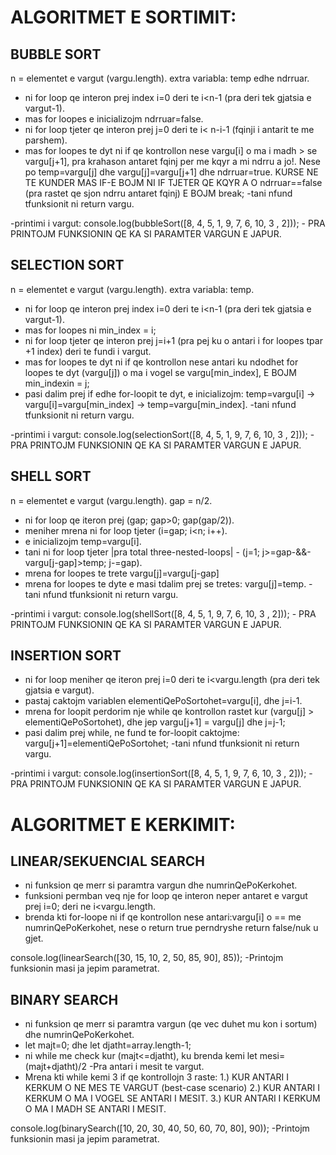 # ALGORITMET E SORTIMIT:

## BUBBLE SORT ##

n = elementet e vargut (vargu.length).
extra variabla: temp edhe ndrruar.

- ni for loop qe interon prej index i=0 deri te i<n-1 (pra deri tek gjatsia e vargut-1).
- mas for loopes e inicializojm ndrruar=false.
- ni for loop tjeter qe interon prej j=0 deri te i< n-i-1 (fqinji i antarit te me parshem).
- mas for loopes te dyt ni if qe kontrollon nese vargu[i] o ma i madh > se vargu[j+1], pra krahason antaret fqinj per me kqyr a mi ndrru a jo!. Nese po temp=vargu[j] dhe vargu[j]=vargu[j+1] dhe ndrruar=true. KURSE NE TE KUNDER MAS IF-E BOJM NI IF TJETER QE KQYR A O ndrruar==false (pra rastet qe sjon ndrru antaret fqinj) E BOJM break;
-tani nfund tfunksionit ni return vargu.

-printimi i vargut: console.log(bubbleSort([8, 4, 5, 1, 9, 7, 6, 10, 3 , 2])); - PRA PRINTOJM FUNKSIONIN QE KA SI PARAMTER VARGUN E JAPUR.





## SELECTION SORT ##	

n = elementet e vargut (vargu.length).
extra variabla: temp.

- ni for loop qe interon prej index i=0 deri te i<n-1 (pra deri tek gjatsia e vargut-1).
- mas for loopes ni min_index = i;
- ni for loop tjeter qe interon prej j=i+1 (pra pej ku o antari i for loopes tpar +1 index) deri te fundi i vargut.
- mas for loopes te dyt ni if qe kontrollon nese antari ku ndodhet for loopes te dyt (vargu[j]) o ma i vogel se vargu[min_index], E BOJM min_indexin = j;
- pasi dalim prej if edhe for-loopit te dyt, e inicializojm: temp=vargu[i] -> vargu[i]=vargu[min_index] -> temp=vargu[min_index].
-tani nfund tfunksionit ni return vargu.

-printimi i vargut: console.log(selectionSort([8, 4, 5, 1, 9, 7, 6, 10, 3 , 2])); - PRA PRINTOJM FUNKSIONIN QE KA SI PARAMTER VARGUN E JAPUR.





## SHELL SORT ##

n = elementet e vargut (vargu.length).
gap = n/2.

- ni for loop qe iteron prej (gap; gap>0; gap(gap/2)).
- meniher mrena ni for loop tjeter (i=gap; i<n; i++).
- e inicializojm temp=vargu[i].
- tani ni for loop tjeter |pra total three-nested-loops| - (j=1;    j>=gap-&&-vargu[j-gap]>temp;   j-=gap).
- mrena for loopes te trete vargu[j]=vargu[j-gap]
- mrena for loopes te dyte e masi tdalim prej se tretes: vargu[j]=temp.
-tani nfund tfunksionit ni return vargu.

-printimi i vargut: console.log(shellSort([8, 4, 5, 1, 9, 7, 6, 10, 3 , 2])); - PRA PRINTOJM FUNKSIONIN QE KA SI PARAMTER VARGUN E JAPUR.





## INSERTION SORT ##
		
- ni for loop meniher qe iteron prej i=0 deri te i<vargu.length (pra deri tek gjatsia e vargut).
- pastaj caktojm variablen elementiQePoSortohet=vargu[i], dhe j=i-1.
- mrena for loopit perdorim nje while qe kontrollon rastet kur (vargu[j] > elementiQePoSortohet), dhe jep vargu[j+1] = vargu[j] dhe j=j-1;
- pasi dalim prej while, ne fund te for-loopit caktojme: vargu[j+1]=elementiQePoSortohet;
-tani nfund tfunksionit ni return vargu.

-printimi i vargut: console.log(insertionSort([8, 4, 5, 1, 9, 7, 6, 10, 3 , 2])); - PRA PRINTOJM FUNKSIONIN QE KA SI PARAMTER VARGUN E JAPUR.

#  
#
#
#

# ALGORITMET E KERKIMIT:

## LINEAR/SEKUENCIAL SEARCH ##

- ni funksion qe merr si paramtra vargun dhe numrinQePoKerkohet.
- funksioni permban veq nje for loop qe interon neper antaret e vargut prej i=0; deri ne i<vargu.length.
- brenda kti for-loope ni if qe kontrollon nese antari:vargu[i] o == me numrinQePoKerkohet, nese o return true perndryshe return false/nuk u gjet.

console.log(linearSearch([30, 15, 10, 2, 50, 85, 90],  85));   -Printojm funksionin masi ja jepim parametrat.





## BINARY SEARCH ##
					
- ni funksion qe merr si paramtra vargun (qe vec duhet mu kon i sortum) dhe numrinQePoKerkohet.
- let majt=0; dhe let djatht=array.length-1;
- ni while me check kur (majt<=djatht), ku brenda kemi let mesi=(majt+djatht)/2  -Pra antari i mesit te vargut.
- Mrena kti while kemi 3 if qe kontrollojn 3 raste: 1.) KUR ANTARI I KERKUM O NE MES TE VARGUT (best-case scenario)
						    						2.) KUR ANTARI I KERKUM O MA I VOGEL SE ANTARI I MESIT.
						 						    3.) KUR ANTARI I KERKUM O MA I MADH SE ANTARI I MESIT.
						    
console.log(binarySearch([10, 20, 30, 40, 50, 60, 70, 80],  90));   -Printojm funksionin masi ja jepim parametrat.
